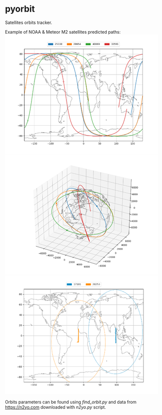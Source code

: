 # pyorbit
Satellites orbits tracker.

Example of NOAA & Meteor M2 satellites predicted paths:
![alt text](https://raw.githubusercontent.com/mmuszkow/pyorbit/master/Figure_1.png)
![alt text](https://raw.githubusercontent.com/mmuszkow/pyorbit/master/Figure_2.png)
![alt text](https://raw.githubusercontent.com/mmuszkow/pyorbit/master/Figure_3.png)

Orbits parameters can be found using *find_orbit.py* and data from https://n2yo.com downloaded with *n2yo.py* script.

